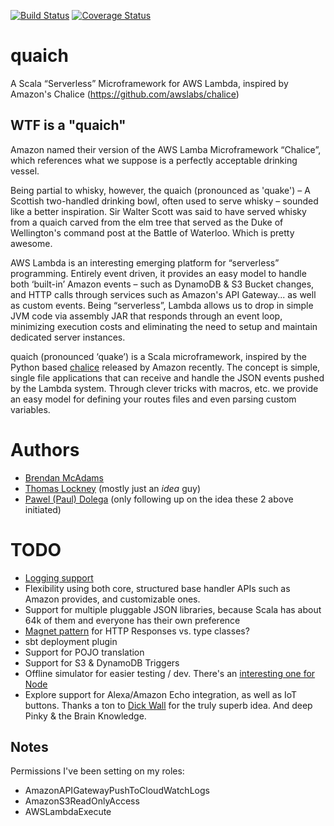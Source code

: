 [![Build Status](https://travis-ci.org/quaich-serverless/quaich.svg)](https://travis-ci.org/quaich-serverless/quaich)
[![Coverage Status](https://coveralls.io/repos/github/quaich-serverless/quaich/badge.svg)](https://coveralls.io/github/quaich-serverless/quaich)

# quaich

A Scala “Serverless” Microframework for AWS Lambda, inspired by Amazon's Chalice (https://github.com/awslabs/chalice)

## WTF is a "quaich"

Amazon named their version of the AWS Lamba Microframework “Chalice”, which references what we suppose is a perfectly acceptable drinking vessel.

Being partial to whisky, however, the quaich (pronounced as 'quake') – A Scottish two-handled drinking bowl, often used to serve whisky – sounded like a better inspiration. Sir Walter Scott was said to have served whisky from a quaich carved from the elm tree that served as the Duke of Wellington's command post at the Battle of Waterloo. Which is pretty awesome.

AWS Lambda is an interesting emerging platform for “serverless” programming. Entirely event driven, it provides an easy model to handle both ‘built-in’ Amazon events – such as DynamoDB & S3 Bucket changes, and HTTP calls through services such as Amazon's API Gateway... as well as custom events. Being “serverless”, Lambda allows us to drop in simple JVM code via assembly JAR that responds through an event loop, minimizing execution costs and eliminating the need to setup and maintain dedicated server instances.

quaich (pronounced ‘quake’) is a Scala microframework, inspired by the Python based [chalice](https://github.com/awslabs/chalice) released by Amazon recently. The concept is simple, single file applications that can receive and handle the JSON events pushed by the Lambda system. Through clever tricks with macros, etc. we provide an easy model for defining your routes files and even parsing custom variables.

# Authors

 * [Brendan McAdams](https://github.com/bwmcadams)
 * [Thomas Lockney](https://github.com/tlockney) (mostly just an _idea_ guy) 
 * [Pawel (Paul) Dolega](https://github.com/pdolega) (only following up on the idea these 2 above initiated) 

# TODO

- [Logging support](http://docs.aws.amazon.com/lambda/latest/dg/java-logging.html)
- Flexibility using both core, structured base handler APIs such as Amazon provides, and customizable ones.
- Support for multiple pluggable JSON libraries, because Scala has about 64k of them and everyone has their own preference
- [Magnet pattern](http://spray.io/blog/2012-12-13-the-magnet-pattern/) for HTTP Responses vs. type classes?
- sbt deployment plugin
- Support for POJO translation
- Support for S3 & DynamoDB Triggers
- Offline simulator for easier testing / dev. There's an [interesting one for Node](https://github.com/dherault/serverless-offline)
- Explore support for Alexa/Amazon Echo integration, as well as IoT buttons. Thanks a ton to [Dick Wall](https://github.com/dickwall) for the truly superb idea. And deep Pinky & the Brain Knowledge.

## Notes

Permissions I've been setting on my roles:

- AmazonAPIGatewayPushToCloudWatchLogs
- AmazonS3ReadOnlyAccess
- AWSLambdaExecute

